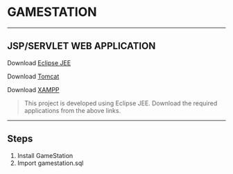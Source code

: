 # GAMESTATION

----
## JSP/SERVLET WEB APPLICATION
Download [Eclipse JEE](https://www.eclipse.org/downloads/)

Download [Tomcat](https://tomcat.apache.org/download-80.cgi)

Download [XAMPP](https://www.apachefriends.org/download.html)

> This project is developed using Eclipse JEE. Download the required applications from the above links.

----
## Steps
1. Install GameStation
2. Import gamestation.sql
